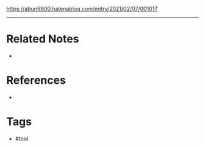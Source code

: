 https://aburi6800.hatenablog.com/entry/2021/02/07/001017

---
# Related Notes
- 

# References
- 

# Tags
- #tool 